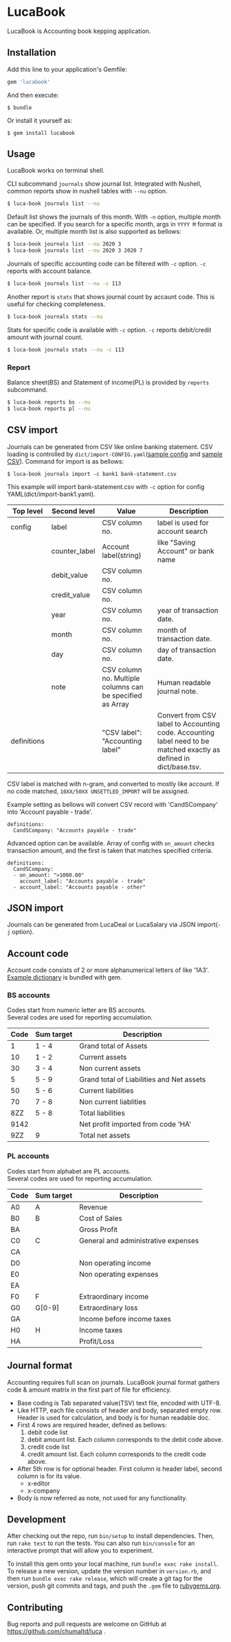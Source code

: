 # LucaBook

LucaBook is Accounting book kepping application.

## Installation

Add this line to your application's Gemfile:

```ruby
gem 'lucabook'
```

And then execute:

    $ bundle

Or install it yourself as:

    $ gem install lucabook

## Usage

LucaBook works on terminal shell.

CLI subcommand `journals` show journal list. Integrated with Nushell, common reports show in nushell tables with `--nu` option.

```bash
$ luca-book journals list --nu
```

Default list shows the journals of this month. With `-n` option, multiple month can be specified.
If you search for a specific month, args in `YYYY M` format is available. Or, multiple month list is also supported as bellows:

```bash
$ luca-book journals list --nu 2020 3
$ luca-book journals list --nu 2020 3 2020 7
```

Journals of specific accounting code can be filtered with `-c` option. `-c` reports with account balance.

```bash
$ luca-book journals list --nu -c 113
```

Another report is `stats` that shows journal count by accaunt code. This is useful for checking completeness.

```bash
$ luca-book journals stats --nu
```

Stats for specific code is available with `-c` option. `-c` reports debit/credit amount with journal count.

```bash
$ luca-book journals stats --nu -c 113
```

### Report

Balance sheet(BS) and Statement of income(PL) is provided by `reports` subcommand.

```bash
$ luca-book reports bs --nu
$ luca-book reports pl --nu
```


## CSV import

Journals can be generated from CSV like online banking statement. CSV loading is controlled by `dict/import-CONFIG.yaml`([sample config](./test/import-bank1.yaml) and [sample CSV](./test/sample-bankstatement.csv)). Command for import is as bellows:

```
$ luca-book journals import -c bank1 bank-statement.csv
```

This example will import bank-statement.csv with `-c` option for config YAML(dict/import-bank1.yaml).

| Top level   | Second level  | Value                                                     | Description                        |
|-------------|---------------|-----------------------------------------------------------|------------------------------------|
| config      | label         | CSV column no.                                            | label is used for account search   |
|             | counter_label | Account label(string)                                     | like "Saving Account" or bank name |
|             | debit_value   | CSV column no.                                            |                                    |
|             | credit_value  | CSV column no.                                            |                                    |
|             | year          | CSV column no.                                            | year of transaction date.          |
|             | month         | CSV column no.                                            | month of transaction date.         |
|             | day           | CSV column no.                                            | day of transaction date.           |
|             | note          | CSV column no. Multiple columns can be specified as Array | Human readable journal note.       |
| definitions |               | "CSV label": "Accounting label"                           | Convert from CSV label to Accounting code. Accounting label need to be matched exactly as defined in dict/base.tsv. |

CSV label is matched with n-gram, and converted to mostly like account. If no code matched, `10XX/50XX UNSETTLED_IMPORT` will be assigned.

Example setting as bellows will convert CSV record with 'CandSCompany' into 'Account payable - trade'.

```
definitions:
  CandSCompany: "Accounts payable - trade"
```

Advanced option can be available. Array of config with `on_amount` checks transaction amount, and the first is taken that matches specified criteria.

```
definitions:
  CandSCompany:
  - on_amount: ">1000.00"
    account_label: "Accounts payable - trade"
  - account_label: "Accounts payable - other"
```


## JSON import

Journals can be generated from LucaDeal or LucaSalary via JSON import(`-j` option).


## Account code

Account code consists of 2 or more alphanumerical letters of like '1A3'. [Example dictionary](./templates/dict-en.tsv) is bundled with gem.

### BS accounts

Codes start from numeric letter are BS accounts.  
Several codes are used for reporting accumulation.

| Code | Sum target | Description                               |
|------|------------|-------------------------------------------|
|    1 | 1 - 4      | Grand total of Assets                     |
|   10 | 1 - 2      | Current assets                            |
|   30 | 3 - 4      | Non current assets                        |
|    5 | 5 - 9      | Grand total of Liabilities and Net assets |
|   50 | 5 - 6      | Current liabilities                       |
|   70 | 7 - 8      | Non current liablities                    |
|  8ZZ | 5 - 8      | Total liabilities                         |
| 9142 |            | Net profit imported from code 'HA'        |
|  9ZZ | 9          | Total net assets                          |

### PL accounts

Codes start from alphabet are PL accounts.  
Several codes are used for reporting accumulation.

| Code | Sum target | Description                         |
|------|------------|-------------------------------------|
| A0   | A          | Revenue                             |
| B0   | B          | Cost of Sales                       |
| BA   |            | Gross Profit                        |
| C0   | C          | General and administrative expenses |
| CA   |            |                                     |
| D0   |            | Non operating income                |
| E0   |            | Non operating expenses              |
| EA   |            |                                     |
| F0   | F          | Extraordinary income                |
| G0   | G[0-9]     | Extraordinary loss                  |
| GA   |            | Income before income taxes          |
| H0   | H          | Income taxes                        |
| HA   |            | Profit/Loss                         |


## Journal format

Accounting requires full scan on journals. LucaBook journal format gathers code & amount matrix in the first part of file for efficiency. 

* Base coding is Tab separated value(TSV) text file, encoded with UTF-8.
* Like HTTP, each file consists of header and body, separated empty row. Header is used for calculation, and body is for human readable doc.
* First 4 rows are required header, defined as bellows:
    1. debit code list
    2. debit amount list. Each column corresponds to the debit code above.
    3. credit code list
    4. credit amount list. Each column corresponds to the credit code above.
* After 5th row is for optional header. First column is header label, second column is for its value.
    * x-editor
    * x-company
* Body is now referred as note, not used for any functionality.


## Development

After checking out the repo, run `bin/setup` to install dependencies. Then, run `rake test` to run the tests. You can also run `bin/console` for an interactive prompt that will allow you to experiment.

To install this gem onto your local machine, run `bundle exec rake install`. To release a new version, update the version number in `version.rb`, and then run `bundle exec rake release`, which will create a git tag for the version, push git commits and tags, and push the `.gem` file to [rubygems.org](https://rubygems.org).

## Contributing

Bug reports and pull requests are welcome on GitHub at https://github.com/chumaltd/luca .
